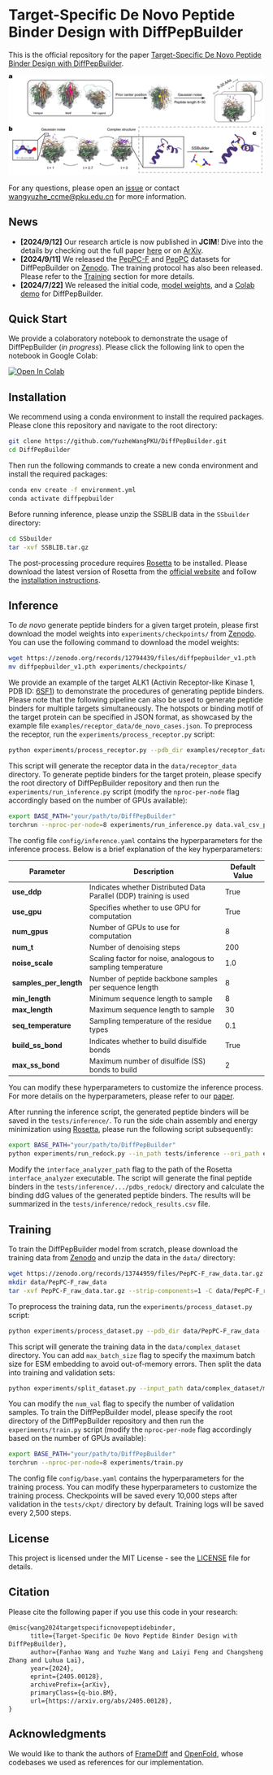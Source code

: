 # Target-Specific De Novo Peptide Binder Design with DiffPepBuilder

This is the official repository for the paper [Target-Specific De Novo Peptide Binder Design with DiffPepBuilder](https://arxiv.org/abs/2405.00128).

![plot](dpb_model.jpg)

For any questions, please open an [issue](https://github.com/YuzheWangPKU/DiffPepBuilder/issues) or contact wangyuzhe_ccme@pku.edu.cn for more information.

## News

* **[2024/9/12]** Our research article is now published in **JCIM**! Dive into the details by checking out the full paper [here](https://pubs.acs.org/doi/10.1021/acs.jcim.4c00975) or on [ArXiv](https://arxiv.org/abs/2405.00128).
* **[2024/9/11]** We released the [PepPC-F](datasets/PepPC-F_dataset.csv) and [PepPC](datasets/PepPC_dataset.csv) datasets for DiffPepBuilder on [Zenodo](https://zenodo.org/records/13744959). The training protocol has also been released. Please refer to the [Training](#training) section for more details.
* **[2024/7/22]** We released the initial code, [model weights](https://zenodo.org/records/12794439), and a [Colab demo](https://colab.research.google.com/github/YuzheWangPKU/DiffPepBuilder/blob/main/examples/DiffPepBuilder_demo.ipynb) for DiffPepBuilder.


## Quick Start
We provide a colaboratory notebook to demonstrate the usage of DiffPepBuilder (*in progress*). Please click the following link to open the notebook in Google Colab:

[![Open In Colab](https://colab.research.google.com/assets/colab-badge.svg)](https://colab.research.google.com/github/YuzheWangPKU/DiffPepBuilder/blob/main/examples/DiffPepBuilder_demo.ipynb)

## Installation
We recommend using a conda environment to install the required packages. Please clone this repository and navigate to the root directory:
    
```bash
git clone https://github.com/YuzheWangPKU/DiffPepBuilder.git
cd DiffPepBuilder
```

Then run the following commands to create a new conda environment and install the required packages:

```bash
conda env create -f environment.yml
conda activate diffpepbuilder
```

Before running inference, please unzip the SSBLIB data in the `SSbuilder` directory:

```bash
cd SSbuilder
tar -xvf SSBLIB.tar.gz
```

The post-processing procedure requires [Rosetta](https://rosettacommons.org/software/) to be installed. Please download the latest version of Rosetta from the [official website](https://rosettacommons.org/download/) and follow the [installation instructions](https://docs.rosettacommons.org/docs/latest/getting_started/Getting-Started).

## Inference
To *de novo* generate peptide binders for a given target protein, please first download the model weights into `experiments/checkpoints/` from [Zenodo](https://zenodo.org/records/12794439). You can use the following command to download the model weights:

```bash
wget https://zenodo.org/records/12794439/files/diffpepbuilder_v1.pth
mv diffpepbuilder_v1.pth experiments/checkpoints/
```

We provide an example of the target ALK1 (Activin Receptor-like Kinase 1, PDB ID: [6SF1](https://www.rcsb.org/structure/6SF1)) to demonstrate the procedures of generating peptide binders. Please note that the following pipeline can also be used to generate peptide binders for multiple targets simultaneously. The hotspots or binding motif of the target protein can be specified in JSON format, as showcased by the example file `examples/receptor_data/de_novo_cases.json`. To preprocess the receptor, run the `experiments/process_receptor.py` script:

```bash
python experiments/process_receptor.py --pdb_dir examples/receptor_data --write_dir data/receptor_data --peptide_info_path examples/receptor_data/de_novo_cases.json
```

This script will generate the receptor data in the `data/receptor_data` directory. To generate peptide binders for the target protein, please specify the root directory of DiffPepBuilder repository and then run the `experiments/run_inference.py` script (modify the `nproc-per-node` flag accordingly based on the number of GPUs available):

```bash
export BASE_PATH="your/path/to/DiffPepBuilder"
torchrun --nproc-per-node=8 experiments/run_inference.py data.val_csv_path=data/receptor_data/metadata_test.csv
```

The config file `config/inference.yaml` contains the hyperparameters for the inference process. Below is a brief explanation of the key hyperparameters:

| Parameter            | Description                                                                         | Default Value |
|----------------------|-------------------------------------------------------------------------------------|---------------|
| **use_ddp**          | Indicates whether Distributed Data Parallel (DDP) training is used                  | True          |
| **use_gpu**          | Specifies whether to use GPU for computation                                        | True          |
| **num_gpus**         | Number of GPUs to use for computation                                               | 8             |
| **num_t**            | Number of denoising steps                                                           | 200           |
| **noise_scale**      | Scaling factor for noise, analogous to sampling temperature                         | 1.0           |
| **samples_per_length** | Number of peptide backbone samples per sequence length                              | 8           |
| **min_length**       | Minimum sequence length to sample                                                   | 8             |
| **max_length**       | Maximum sequence length to sample                                                   | 30            |
| **seq_temperature**  | Sampling temperature of the residue types                                                                | 0.1           |
| **build_ss_bond**    | Indicates whether to build disulfide bonds                                          | True          |
| **max_ss_bond**      | Maximum number of disulfide (SS) bonds to build                                     | 2             |

You can modify these hyperparameters to customize the inference process. For more details on the hyperparameters, please refer to our [paper](https://arxiv.org/abs/2405.00128). 

After running the inference script, the generated peptide binders will be saved in the `tests/inference/`. To run the side chain assembly and energy minimization using [Rosetta](https://rosettacommons.org/software/), please run the following script subsequently:

```bash
export BASE_PATH="your/path/to/DiffPepBuilder"
python experiments/run_redock.py --in_path tests/inference --ori_path examples/receptor_data --interface_analyzer_path your/path/to/rosetta/main/source/bin/rosetta_scripts.static.linuxgccrelease
```

Modify the `interface_analyzer_path` flag to the path of the Rosetta `interface_analyzer` executable. The script will generate the final peptide binders in the `tests/inference/.../pdbs_redock/` directory and calculate the binding ddG values of the generated peptide binders. The results will be summarized in the `tests/inference/redock_results.csv` file.

## Training
To train the DiffPepBuilder model from scratch, please download the training data from [Zenodo](https://zenodo.org/records/13744959) and unzip the data in the `data/` directory:

```bash
wget https://zenodo.org/records/13744959/files/PepPC-F_raw_data.tar.gz
mkdir data/PepPC-F_raw_data
tar -xvf PepPC-F_raw_data.tar.gz --strip-components=1 -C data/PepPC-F_raw_data
```

To preprocess the training data, run the `experiments/process_dataset.py` script:

```bash
python experiments/process_dataset.py --pdb_dir data/PepPC-F_raw_data --write_dir data/complex_dataset
```

This script will generate the training data in the `data/complex_dataset` directory. You can add `max_batch_size` flag to specify the maximum batch size for ESM embedding to avoid out-of-memory errors. Then split the data into training and validation sets:

```bash
python experiments/split_dataset.py --input_path data/complex_dataset/metadata.csv --output_path data/complex_dataset --num_val 200
```

You can modify the `num_val` flag to specify the number of validation samples. To train the DiffPepBuilder model, please specify the root directory of the DiffPepBuilder repository and then run the `experiments/train.py` script (modify the `nproc-per-node` flag accordingly based on the number of GPUs available):

```bash
export BASE_PATH="your/path/to/DiffPepBuilder"
torchrun --nproc-per-node=8 experiments/train.py
```

The config file `config/base.yaml` contains the hyperparameters for the training process. You can modify these hyperparameters to customize the training process. Checkpoints will be saved every 10,000 steps after validation in the `tests/ckpt/` directory by default. Training logs will be saved every 2,500 steps.

## License
This project is licensed under the MIT License - see the [LICENSE](LICENSE) file for details.

## Citation
Please cite the following paper if you use this code in your research:
```
@misc{wang2024targetspecificnovopeptidebinder,
      title={Target-Specific De Novo Peptide Binder Design with DiffPepBuilder}, 
      author={Fanhao Wang and Yuzhe Wang and Laiyi Feng and Changsheng Zhang and Luhua Lai},
      year={2024},
      eprint={2405.00128},
      archivePrefix={arXiv},
      primaryClass={q-bio.BM},
      url={https://arxiv.org/abs/2405.00128}, 
}
```

## Acknowledgments
We would like to thank the authors of [FrameDiff](https://github.com/jasonkyuyim/se3_diffusion) and [OpenFold](https://github.com/aqlaboratory/openfold), whose codebases we used as references for our implementation.
